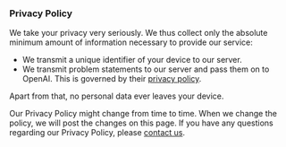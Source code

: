 ### Privacy Policy

We take your privacy very seriously. We thus collect only the absolute minimum amount of information necessary to provide our service:
* We transmit a unique identifier of your device to our server.
* We transmit problem statements to our server and pass them on to OpenAI. This is governed by their [privacy policy](https://openai.com/policies/privacy-policy).

Apart from that, no personal data ever leaves your device.

Our Privacy Policy might change from time to time. When we change the policy, we will post the changes on this page.
If you have any questions regarding our Privacy Policy, please [contact us](mailto:konvstack@gmail.com).
